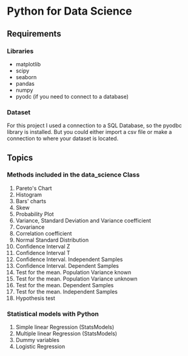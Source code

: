 # Python for Data Science

## Requirements
### Libraries
- matplotlib
- scipy
- seaborn
- pandas
- numpy
- pyodc (if you need to connect to a database)

### Dataset
For this project I used a connection to a SQL Database, so the pyodbc library is installed. But you could either import a csv file or make a connection to where your dataset is located.


## Topics
### Methods included in the data_science Class
1. Pareto's Chart
2. Histogram
3. Bars' charts
4. Skew
5. Probability Plot
6. Variance, Standard Deviation and Variance coefficient
7. Covariance
8. Correlation coefficient
9. Normal Standard Distribution
10. Confidence Interval Z
11. Confidence Interval T
12. Confidence Interval. Independent Samples
13. Confidence Interval. Dependent Samples
14. Test for the mean. Population Variance known
15. Test for the mean. Population Variance unknown
16. Test for the mean. Dependent Samples
17. Test for the mean. Independent Samples
18. Hypothesis test

### Statistical models with Python
1. Simple linear Regression (StatsModels)
2. Multiple linear Regression (StatsModels)
3. Dummy variables
4. Logistic Regression
